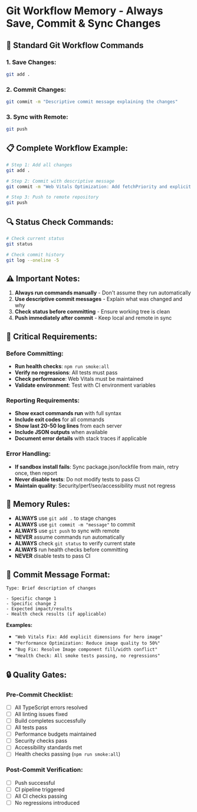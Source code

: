 # Git Workflow Memory - Always Save, Commit & Sync Changes

## 🚀 **Standard Git Workflow Commands**

### **1. Save Changes:**

```bash
git add .
```

### **2. Commit Changes:**

```bash
git commit -m "Descriptive commit message explaining the changes"
```

### **3. Sync with Remote:**

```bash
git push
```

## 📋 **Complete Workflow Example:**

```bash
# Step 1: Add all changes
git add .

# Step 2: Commit with descriptive message
git commit -m "Web Vitals Optimization: Add fetchPriority and explicit dimensions"

# Step 3: Push to remote repository
git push
```

## 🔍 **Status Check Commands:**

```bash
# Check current status
git status

# Check commit history
git log --oneline -5
```

## ⚠️ **Important Notes:**

1. **Always run commands manually** - Don't assume they run automatically
2. **Use descriptive commit messages** - Explain what was changed and why
3. **Check status before committing** - Ensure working tree is clean
4. **Push immediately after commit** - Keep local and remote in sync

## 🚨 **Critical Requirements:**

### **Before Committing:**
- **Run health checks**: `npm run smoke:all`
- **Verify no regressions**: All tests must pass
- **Check performance**: Web Vitals must be maintained
- **Validate environment**: Test with CI environment variables

### **Reporting Requirements:**
- **Show exact commands run** with full syntax
- **Include exit codes** for all commands
- **Show last 20-50 log lines** from each server
- **Include JSON outputs** when available
- **Document error details** with stack traces if applicable

### **Error Handling:**
- **If sandbox install fails**: Sync package.json/lockfile from main, retry once, then report
- **Never disable tests**: Do not modify tests to pass CI
- **Maintain quality**: Security/perf/seo/accessibility must not regress

## 🎯 **Memory Rules:**

- **ALWAYS** use `git add .` to stage changes
- **ALWAYS** use `git commit -m "message"` to commit
- **ALWAYS** use `git push` to sync with remote
- **NEVER** assume commands run automatically
- **ALWAYS** check `git status` to verify current state
- **ALWAYS** run health checks before committing
- **NEVER** disable tests to pass CI

## 📝 **Commit Message Format:**

```
Type: Brief description of changes

- Specific change 1
- Specific change 2
- Expected impact/results
- Health check results (if applicable)
```

**Examples:**

- `"Web Vitals Fix: Add explicit dimensions for hero image"`
- `"Performance Optimization: Reduce image quality to 50%"`
- `"Bug Fix: Resolve Image component fill/width conflict"`
- `"Health Check: All smoke tests passing, no regressions"`

## 🔒 **Quality Gates:**

### **Pre-Commit Checklist:**
- [ ] All TypeScript errors resolved
- [ ] All linting issues fixed
- [ ] Build completes successfully
- [ ] All tests pass
- [ ] Performance budgets maintained
- [ ] Security checks pass
- [ ] Accessibility standards met
- [ ] Health checks passing (`npm run smoke:all`)

### **Post-Commit Verification:**
- [ ] Push successful
- [ ] CI pipeline triggered
- [ ] All CI checks passing
- [ ] No regressions introduced
